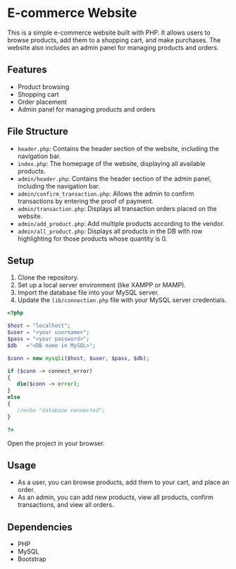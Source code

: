 # E-commerce Website

This is a simple e-commerce website built with PHP. It allows users to browse products, add them to a shopping cart, and make purchases. The website also includes an admin panel for managing products and orders.

## Features

- Product browsing
- Shopping cart
- Order placement
- Admin panel for managing products and orders

## File Structure

- `header.php`: Contains the header section of the website, including the navigation bar.
- `index.php`: The homepage of the website, displaying all available products.
- `admin/header.php`: Contains the header section of the admin panel, including the navigation bar.
- `admin/confirm_transaction.php`: Allows the admin to confirm transactions by entering the proof of payment.
- `admin/transaction.php`: Displays all transaction orders placed on the website.
- `admin/add_product.php`: Add multiple products according to the vendor.
- `admin/all_product.php`: Displays all products in the DB with row highlighting for those products whose quantity is 0.

## Setup

1. Clone the repository.
2. Set up a local server environment (like XAMPP or MAMP).
3. Import the database file into your MySQL server.
4. Update the `lib/connection.php` file with your MySQL server credentials.

```php
<?php 

$host = "localhost";
$user = "<your username>";
$pass = "<your password>";
$db   ="<DB name in MySQL>";

$conn = new mysqli($host, $user, $pass, $db);

if ($conn -> connect_error) 
{
   die($conn -> error);
}
else
{
   //echo "database connected";
}

?>
```

Open the project in your browser.

## Usage

- As a user, you can browse products, add them to your cart, and place an order.
- As an admin, you can add new products, view all products, confirm transactions, and view all orders.

## Dependencies

- PHP
- MySQL
- Bootstrap
